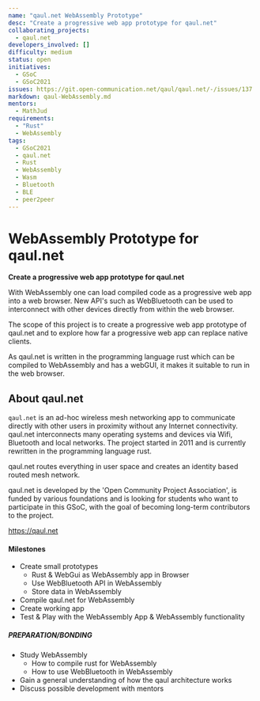 ```yaml
---
name: "qaul.net WebAssembly Prototype"
desc: "Create a progressive web app prototype for qaul.net"
collaborating_projects:
  - qaul.net
developers_involved: []
difficulty: medium
status: open
initiatives:
  - GSoC
  - GSoC2021
issues: https://git.open-communication.net/qaul/qaul.net/-/issues/137
markdown: qaul-WebAssembly.md
mentors:
  - MathJud
requirements:
  - "Rust"
  - WebAssembly
tags:
  - GSoC2021
  - qaul.net
  - Rust
  - WebAssembly
  - Wasm
  - Bluetooth
  - BLE
  - peer2peer
---
```


# WebAssembly Prototype for qaul.net

**Create a progressive web app prototype for qaul.net**

With WebAssembly one can load compiled code as a progressive web app into a web browser.
New API's such as WebBluetooth can be used to interconnect with other devices directly from within the web browser.

The scope of this project is to create a progressive web app prototype of qaul.net and to explore how far a progressive web app can replace native clients.

As qaul.net is written in the programming language rust which can be compiled to WebAssembly and has a webGUI, it makes it suitable to run in the web browser.


## About qaul.net

`qaul.net` is an ad-hoc wireless mesh networking app to communicate directly with other users in proximity without any Internet connectivity.
qaul.net interconnects many operating systems and devices via Wifi, Bluetooth and local networks.
The project started in 2011 and is currently rewritten in the programming language rust.

qaul.net routes everything in user space and creates an identity based routed mesh network.

qaul.net is developed by the 'Open Community Project Association', is funded by various foundations and is looking for students who want to participate in this GSoC, with the goal of becoming long-term contributors to the
project.

https://qaul.net


#### Milestones

* Create small prototypes
  * Rust & WebGui as WebAssembly app in Browser
  * Use WebBluetooth API in WebAssembly
  * Store data in WebAssembly
* Compile qaul.net for WebAssembly
* Create working app
* Test & Play with the WebAssembly App & WebAssembly functionality


##### PREPARATION/BONDING

* Study WebAssembly
  * How to compile rust for WebAssembly
  * How to use WebBluetooth in WebAssembly
* Gain a general understanding of how the qaul architecture works
* Discuss possible development with mentors
